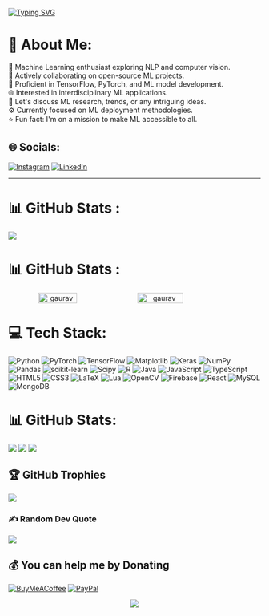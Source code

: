 <a href="https://git.io/typing-svg"><img src="https://readme-typing-svg.demolab.com?font=Fira+Code&weight=900&size=35&duration=2000&pause=1000&random=false&width=1000&lines=Hi!+%F0%9F%91%8B+I'm+Gaurav+Singh;Currently+Learning+Deep+Learning;Nice+to+meet+you..." alt="Typing SVG" /></a>


# 💫 About Me:
🧠 Machine Learning enthusiast exploring NLP and computer vision.<br>👥 Actively collaborating on open-source ML projects.<br>🚀 Proficient in TensorFlow, PyTorch, and ML model development.<br>🌐 Interested in interdisciplinary ML applications.<br>💬 Let's discuss ML research, trends, or any intriguing ideas.<br>⚙️ Currently focused on ML deployment methodologies.<br>⭐️ Fun fact: I'm on a mission to make ML accessible to all.


## 🌐 Socials:
[![Instagram](https://img.shields.io/badge/Instagram-%23E4405F.svg?logo=Instagram&logoColor=white)](https://instagram.com/gaurav13020) [![LinkedIn](https://img.shields.io/badge/LinkedIn-%230077B5.svg?logo=linkedin&logoColor=white)](https://linkedin.com/in/gaurav13020) 



---


# 📊 GitHub Stats :
![](http://github-profile-summary-cards.vercel.app/api/cards/profile-details?username=gaurav13020&theme=cobalt)

# 📊 GitHub Stats :

<div align="center" style="display: flex; flex-wrap: nowrap;">
    <img width="39%" src="http://github-profile-summary-cards.vercel.app/api/cards/stats?username=gaurav13020&theme=cobalt" alt="gaurav"/>
    <img width="42.4%" src="https://github-readme-streak-stats.herokuapp.com/?user=gaurav13020&theme=radical&hide_border=true" alt="gaurav" />
</div>

# 💻 Tech Stack:
![Python](https://img.shields.io/badge/python-3670A0?style=for-the-badge&logo=python&logoColor=ffdd54) ![PyTorch](https://img.shields.io/badge/PyTorch-%23EE4C2C.svg?style=for-the-badge&logo=PyTorch&logoColor=white) ![TensorFlow](https://img.shields.io/badge/TensorFlow-%23FF6F00.svg?style=for-the-badge&logo=TensorFlow&logoColor=white) ![Matplotlib](https://img.shields.io/badge/Matplotlib-%23ffffff.svg?style=for-the-badge&logo=Matplotlib&logoColor=black) ![Keras](https://img.shields.io/badge/Keras-%23D00000.svg?style=for-the-badge&logo=Keras&logoColor=white) ![NumPy](https://img.shields.io/badge/numpy-%23013243.svg?style=for-the-badge&logo=numpy&logoColor=white) ![Pandas](https://img.shields.io/badge/pandas-%23150458.svg?style=for-the-badge&logo=pandas&logoColor=white) ![scikit-learn](https://img.shields.io/badge/scikit--learn-%23F7931E.svg?style=for-the-badge&logo=scikit-learn&logoColor=white) ![Scipy](https://img.shields.io/badge/SciPy-%230C55A5.svg?style=for-the-badge&logo=scipy&logoColor=%white) ![R](https://img.shields.io/badge/r-%23276DC3.svg?style=for-the-badge&logo=r&logoColor=white) ![Java](https://img.shields.io/badge/java-%23ED8B00.svg?style=for-the-badge&logo=openjdk&logoColor=white) ![JavaScript](https://img.shields.io/badge/javascript-%23323330.svg?style=for-the-badge&logo=javascript&logoColor=%23F7DF1E) ![TypeScript](https://img.shields.io/badge/typescript-%23007ACC.svg?style=for-the-badge&logo=typescript&logoColor=white) ![HTML5](https://img.shields.io/badge/html5-%23E34F26.svg?style=for-the-badge&logo=html5&logoColor=white) ![CSS3](https://img.shields.io/badge/css3-%231572B6.svg?style=for-the-badge&logo=css3&logoColor=white) ![LaTeX](https://img.shields.io/badge/latex-%23008080.svg?style=for-the-badge&logo=latex&logoColor=white) ![Lua](https://img.shields.io/badge/lua-%232C2D72.svg?style=for-the-badge&logo=lua&logoColor=white) ![OpenCV](https://img.shields.io/badge/opencv-%23white.svg?style=for-the-badge&logo=opencv&logoColor=white) ![Firebase](https://img.shields.io/badge/Firebase-039BE5?style=for-the-badge&logo=Firebase&logoColor=white)  ![React](https://img.shields.io/badge/react-%2320232a.svg?style=for-the-badge&logo=react&logoColor=%2361DAFB) ![MySQL](https://img.shields.io/badge/mysql-%2300000f.svg?style=for-the-badge&logo=mysql&logoColor=white) ![MongoDB](https://img.shields.io/badge/MongoDB-%234ea94b.svg?style=for-the-badge&logo=mongodb&logoColor=white)
# 📊 GitHub Stats:
![](https://github-readme-stats.vercel.app/api?username=gaurav13020&theme=merko&hide_border=true&include_all_commits=false&count_private=false)
![](https://github-readme-streak-stats.herokuapp.com/?user=gaurav13020&theme=merko&hide_border=true)
![](https://github-readme-stats.vercel.app/api/top-langs/?username=gaurav13020&theme=merko&hide_border=true&include_all_commits=false&count_private=false&layout=compact)<br>

## 🏆 GitHub Trophies
![](https://github-profile-trophy.vercel.app/?username=gaurav13020&theme=gruvbox&no-frame=false&no-bg=true&margin-w=4)

### ✍️ Random Dev Quote
![](https://quotes-github-readme.vercel.app/api?type=horizontal&theme=radical)

<!-- Proudly created with GPRM ( https://gprm.itsvg.in ) -->
<!--
**gaurav13020/gaurav13020** is a ✨ _special_ ✨ repository because its `README.md` (this file) appears on your GitHub profile.

Here are some ideas to get you started:

- 🔭 I’m currently working on ...
- 🌱 I’m currently learning ...
- 👯 I’m looking to collaborate on ...
- 🤔 I’m looking for help with ...
- 💬 Ask me about ...
- 📫 How to reach me: ...
- 😄 Pronouns: ...
- ⚡ Fun fact: ...
-->


  ## 💰 You can help me by Donating
  [![BuyMeACoffee](https://img.shields.io/badge/Buy%20Me%20a%20Coffee-ffdd00?style=for-the-badge&logo=buy-me-a-coffee&logoColor=black)](https://buymeacoffee.com/gaurav13020) [![PayPal](https://img.shields.io/badge/PayPal-00457C?style=for-the-badge&logo=paypal&logoColor=white)](https://paypal.me/gaurav13020) 
  <div align="center">
<img src= "https://media2.giphy.com/media/5xtDarmwsuR9sDRObyU/giphy.gif?cid=ecf05e475umbdjo944srf0jjqukjmklmdap60uxka1m3gxdc&rid=giphy.gif&ct=g" />
</div>

  
<!-- Proudly created with GPRM ( https://gprm.itsvg.in ) -->
